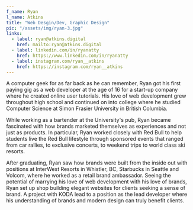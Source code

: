 ```yaml
---
f_name: Ryan
l_name: Atkins
title: "Web Desgin/Dev, Graphic Design"
pic: "/assets/img/ryan-3.jpg"
links:
  - label: ryan@atkins.digital
    href: mailto:ryan@atkins.digital
  - label: linkedin.com/in/ryanatty
    href: https://www.linkedin.com/in/ryanatty
  - label: instagram.com/ryan__atkins
    href: https://instagram.com/ryan__atkins
---
```

A computer geek for as far back as he can remember, Ryan got his first paying gig as a web developer at the age of 16 for a start-up company where he created online user tutorials. His love of web development grew throughout high school and continued on into college where he studied Computer Science at Simon Frasier University in British Columbia.

While working as a bartender at the University's pub, Ryan became fascinated with how brands marketed themselves as experiences and not just as products. In particular, Ryan worked closely with Red Bull to help students live the Red Bull lifestyle through sponsored events that ranged from car rallies, to exclusive concerts, to weekend trips to world class ski resorts.

After graduating, Ryan saw how brands were built from the inside out with positions at InterWest Resorts in Whistler, BC, Starbucks in Seattle and Volcom, where he worked as a retail brand ambassador. Seeing the potential of marrying his love of web development with his love of brands, Ryan set up shop building elegant websites for clients seeking a sense of brand. A project with KODA lead to a position as the lead developer where his understanding of brands and modern design can truly benefit clients.

<!--
> <span style="transform: scale(1, -1);display:block;text-transform:uppercase;font-size:2em;">Don't</span>
> <span style="transform: scale(1, -1);display:block;text-transform:uppercase;font-size:2em;">mistake</span>
> <span style="transform: scale(1, -1);display:block;text-transform:uppercase;font-size:2em;">legibility</span>
> <span style="transform: scale(1, -1);display:block;text-transform:uppercase;font-size:2em;">for</span>
> <span style="transform: scale(1, -1);display:block;text-transform:uppercase;font-size:2em;">commu-</span>
> <span style="transform: scale(1, -1);display:block;text-transform:uppercase;font-size:2em;">nication.</span>
> <span class="cite" style="transform: scale(1, -1);display:block;text-transform:uppercase;font-size:2em;">- David Carson</span>
-->
